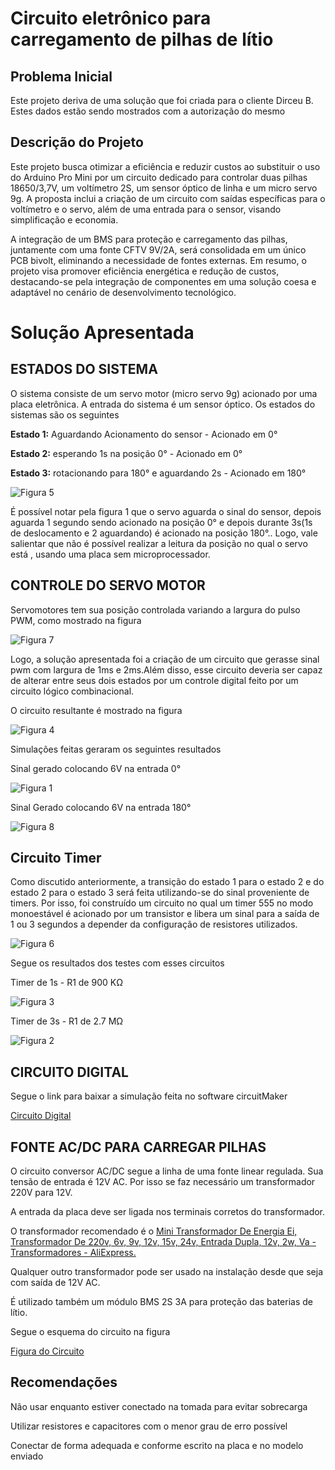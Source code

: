# Circuito eletrônico para carregamento de pilhas de lítio

## Problema Inicial
Este projeto deriva de uma solução que foi criada para o cliente Dirceu B. Estes dados estão sendo mostrados com a autorização do mesmo

## Descrição do Projeto
Este projeto busca otimizar a eficiência e reduzir custos ao substituir o uso do Arduino Pro Mini por um circuito dedicado para controlar duas pilhas 18650/3,7V, um voltímetro 2S, um sensor óptico de linha e um micro servo 9g. A proposta inclui a criação de um circuito com saídas específicas para o voltímetro e o servo, além de uma entrada para o sensor, visando simplificação e economia. 

A integração de um BMS para proteção e carregamento das pilhas, juntamente com uma fonte CFTV 9V/2A, será consolidada em um único PCB bivolt, eliminando a necessidade de fontes externas. Em resumo, o projeto visa promover eficiência energética e redução de custos, destacando-se pela integração de componentes em uma solução coesa e adaptável no cenário de desenvolvimento tecnológico.

# Solução Apresentada
## ESTADOS DO SISTEMA
O sistema consiste de um servo motor (micro servo 9g) acionado por uma placa eletrônica. A entrada do sistema é um sensor óptico. Os estados do sistemas são os seguintes

**Estado 1:** Aguardando Acionamento do sensor - Acionado em 0°

**Estado 2:** esperando 1s na posição 0° - Acionado em 0°

**Estado 3:** rotacionando para 180° e aguardando 2s - Acionado em 180°

![Figura 5](https://raw.githubusercontent.com/Matheus-Souza-Rozendo/circuito-eletronico-para-carregamento-de-pilhas-de-litio/main/images/image5.png)

É possível notar pela figura 1 que o servo aguarda o sinal do sensor, depois aguarda 1 segundo sendo acionado na posição 0° e depois durante 3s(1s de deslocamento e 2 aguardando) é acionado na posição 180°..
Logo, vale salientar que não é possível realizar a leitura da posição no qual o servo está , usando uma placa sem microprocessador.

## CONTROLE DO SERVO MOTOR
Servomotores tem sua posição controlada variando a largura do pulso PWM, como mostrado na figura

![Figura 7](https://raw.githubusercontent.com/Matheus-Souza-Rozendo/circuito-eletronico-para-carregamento-de-pilhas-de-litio/main/images/image7.png)

Logo, a solução apresentada foi a criação de um circuito que gerasse sinal pwm com largura de 1ms e 2ms.Além disso, esse circuito deveria ser capaz de alterar entre seus dois estados por um controle digital feito por um circuito lógico combinacional.

O circuito resultante é mostrado na figura

![Figura 4](https://raw.githubusercontent.com/Matheus-Souza-Rozendo/circuito-eletronico-para-carregamento-de-pilhas-de-litio/main/images/image4.png)

Simulações feitas geraram os seguintes resultados

Sinal gerado colocando 6V na entrada 0° 

![Figura 1](https://raw.githubusercontent.com/Matheus-Souza-Rozendo/circuito-eletronico-para-carregamento-de-pilhas-de-litio/main/images/image1.png)

Sinal Gerado colocando 6V na entrada 180°

![Figura 8](https://raw.githubusercontent.com/Matheus-Souza-Rozendo/circuito-eletronico-para-carregamento-de-pilhas-de-litio/main/images/image8.png)

## Circuito Timer
Como discutido anteriormente, a transição do estado 1 para o estado 2 e do estado 2 para o estado 3 será feita utilizando-se do sinal proveniente de timers. Por isso, foi construído um circuito no qual um timer 555 no modo monoestável é acionado por um transistor e libera um sinal para a saída de 1 ou 3 segundos a depender da configuração de resistores utilizados.

![Figura 6](https://raw.githubusercontent.com/Matheus-Souza-Rozendo/circuito-eletronico-para-carregamento-de-pilhas-de-litio/main/images/image6.png)

Segue os resultados dos testes com esses circuitos

Timer de 1s - R1 de 900 KΩ

![Figura 3](https://raw.githubusercontent.com/Matheus-Souza-Rozendo/circuito-eletronico-para-carregamento-de-pilhas-de-litio/main/images/image3.png)

Timer de 3s - R1 de 2.7 MΩ

![Figura 2](https://raw.githubusercontent.com/Matheus-Souza-Rozendo/circuito-eletronico-para-carregamento-de-pilhas-de-litio/main/images/image2.png)

## CIRCUITO DIGITAL
Segue o link para baixar a simulação feita no  software circuitMaker

[Circuito Digital](https://github.com/Matheus-Souza-Rozendo/circuito-eletronico-para-carregamento-de-pilhas-de-litio/blob/main/circuito%20logico.CKT)

## FONTE AC/DC PARA CARREGAR PILHAS

O circuito conversor AC/DC segue a linha de uma fonte linear regulada. Sua tensão de entrada é 12V AC. Por isso se faz necessário um transformador 220V para 12V.

A entrada da placa deve ser ligada nos terminais corretos do transformador.

O transformador recomendado é o [Mini Transformador De Energia Ei, Transformador De 220v, 6v, 9v, 12v, 15v, 24v, Entrada Dupla, 12v, 2w, Va - Transformadores - AliExpress.](https://m.pt.aliexpress.com/item/4000042064306.html?gatewayAdapt=Pc2Msite)

Qualquer outro transformador pode ser usado na instalação desde que seja com saída de 12V AC.

É utilizado também um módulo BMS 2S 3A para proteção das baterias de lítio.

Segue o esquema do circuito na figura

[Figura do Circuito](https://raw.githubusercontent.com/Matheus-Souza-Rozendo/circuito-eletronico-para-carregamento-de-pilhas-de-litio/main/images/image9.png)

## Recomendações

Não usar enquanto estiver conectado na tomada para evitar sobrecarga

Utilizar resistores e capacitores com o menor grau de erro possível

Conectar de forma adequada e conforme escrito na placa e no modelo enviado












